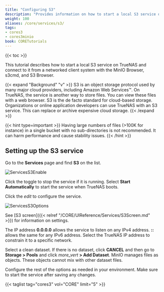 ```yaml
---
title: "Configuring S3"
description: "Provides information on how to start a local S3 service on your TrueNAS."
weight: 100
aliases: /core/services/s3/
tags:
- cores3
- cores3minio
book: CORETutorials
---
```


{{< toc >}}

This tutorial describes how to start a local S3 service on TrueNAS and connect to it from a networked client system with the MinIO Browser, s3cmd, and S3 Browser.

{{< expand "Background" "v" >}}
S3 is an object storage protocol used by many major cloud providers, including Amazon Web Services™. On TrueNAS, the service is another way to store files. You can view these files with a web browser. S3 is the de facto standard for cloud-based storage. Organizations or online application developers can use TrueNAS with an S3 service. This can replace or archive expensive cloud storage.
{{< /expand >}}

{{< hint type=important >}}
Having large numbers of files (>100K for instance) in a single bucket with no sub-directories is not recommended. It can harm performance and cause stability issues.
{{< /hint >}}

## Setting up the S3 service

Go to the **Services** page and find **S3** on the list.

![ServicesS3Enable](/images/CORE/Services/ServicesS3Enable.png "Services S3 Enable")

Click the toggle to stop the service if it is running.
Select **Start Automatically** to start the service when TrueNAS boots.

Click the <i class="material-icons" aria-hidden="true" title="Configure">edit</i> to configure the service.

![ServicesS3Options](/images/CORE/Services/ServicesS3Options.png "S3 Service Options")

See [S3 screen]({{< relref "/CORE/UIReference/Services/S3Screen.md" >}}) for information on settings.

The IP address **0.0.0.0** allows the service to listen on any IPv4 address.
**::** allows the same for any IPv6 address.
Select the TrueNAS IP address to constrain it to a specific network.

Select a clean dataset. 
If there is no dataset, click **CANCEL** and then go to **Storage > Pools** and click <i class="material-icons" aria-hidden="true" title="Options">more_vert</i> **> Add Dataset**.
MinIO manages files as objects. These objects cannot mix with other dataset files.

Configure the rest of the options as needed in your environment.
Make sure to start the service after saving any changes.

{{< taglist tag="cores3" vol="CORE" limit="5" >}}
